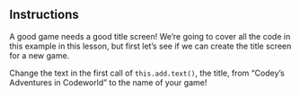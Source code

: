 ## Instructions

A good game needs a good title screen! We’re going to cover all the code in this example in this lesson, but first let’s see if we can create the title screen for a new game.

Change the text in the first call of `this.add.text()`, the title, from “Codey’s Adventures in Codeworld” to the name of your game!